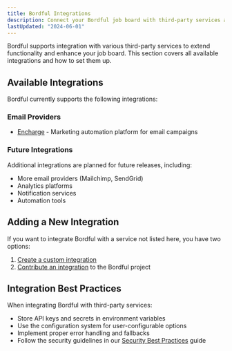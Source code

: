 ```yaml
---
title: Bordful Integrations
description: Connect your Bordful job board with third-party services and platforms.
lastUpdated: "2024-06-01"
---
```


Bordful supports integration with various third-party services to extend functionality and enhance your job board. This section covers all available integrations and how to set them up.

## Available Integrations

Bordful currently supports the following integrations:

### Email Providers

- [Encharge](/docs/integrations/encharge.md) - Marketing automation platform for email campaigns

### Future Integrations

Additional integrations are planned for future releases, including:

- More email providers (Mailchimp, SendGrid)
- Analytics platforms
- Notification services
- Automation tools

## Adding a New Integration

If you want to integrate Bordful with a service not listed here, you have two options:

1. [Create a custom integration](/docs/advanced/custom-integrations.md)
2. [Contribute an integration](/docs/contributing/integration-contribution.md) to the Bordful project

## Integration Best Practices

When integrating Bordful with third-party services:

- Store API keys and secrets in environment variables
- Use the configuration system for user-configurable options
- Implement proper error handling and fallbacks
- Follow the security guidelines in our [Security Best Practices](/docs/advanced/security.md) guide 